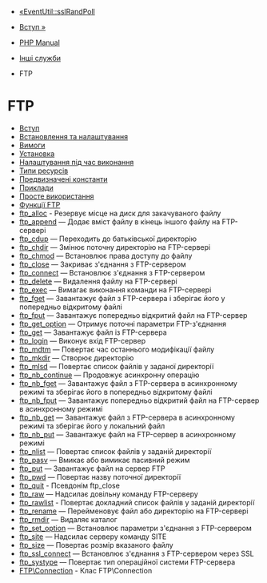 - [«EventUtil::sslRandPoll](eventutil.sslrandpoll.md)
- [Вступ »](intro.ftp.md)

- [PHP Manual](index.md)
- [Інші служби](refs.remote.other.md)
- FTP

# FTP

- [Вступ](intro.ftp.md)
- [Встановлення та налаштування](ftp.setup.md)
- [Вимоги](ftp.requirements.md)
- [Установка](ftp.installation.md)
- [Налаштування під час виконання](ftp.configuration.md)
- [Типи ресурсів](ftp.resources.md)
- [Предвизначені константи](ftp.constants.md)
- [Приклади](ftp.examples.md)
- [Просте використання](ftp.examples-basic.md)
- [Функції FTP](ref.ftp.md)
- [ftp_alloc](function.ftp-alloc.md) - Резервує місце на
диск для закачуваного файлу
- [ftp_append](function.ftp-append.md) — Додає вміст
файлу в кінець іншого файлу на FTP-сервері
- [ftp_cdup](function.ftp-cdup.md) — Переходить до батьківської
директорію
- [ftp_chdir](function.ftp-chdir.md) — Змінює поточну
директорію на FTP-сервері
- [ftp_chmod](function.ftp-chmod.md) — Встановлює права
доступу до файлу
- [ftp_close](function.ftp-close.md) — Закриває з'єднання з
FTP-сервером
- [ftp_connect](function.ftp-connect.md) — Встановлює
з'єднання з FTP-сервером
- [ftp_delete](function.ftp-delete.md) — Видалення файлу на
FTP-сервері
- [ftp_exec](function.ftp-exec.md) — Вимагає виконання
команди на FTP-сервері
- [ftp_fget](function.ftp-fget.md) — Завантажує файл з
FTP-сервера і зберігає його у попередньо відкритому файлі
- [ftp_fput](function.ftp-fput.md) — Завантажує попередньо
відкритий файл на FTP-сервер
- [ftp_get_option](function.ftp-get-option.md) — Отримує
поточні параметри FTP-з'єднання
- [ftp_get](function.ftp-get.md) — Завантажує файл із FTP-сервера
- [ftp_login](function.ftp-login.md) — Виконує вхід
FTP-сервер
- [ftp_mdtm](function.ftp-mdtm.md) — Повертає час останнього
модифікації файлу
- [ftp_mkdir](function.ftp-mkdir.md) — Створює директорію
- [ftp_mlsd](function.ftp-mlsd.md) — Повертає список файлів у
заданої директорії
- [ftp_nb_continue](function.ftp-nb-continue.md) — Продовжує
асинхронну операцію
- [ftp_nb_fget](function.ftp-nb-fget.md) — Завантажує файл з
FTP-сервера в асинхронному режимі та зберігає його в
попередньо відкритому файлі
- [ftp_nb_fput](function.ftp-nb-fput.md) — Завантажує
попередньо відкритий файл на FTP-сервер в асинхронному режимі
- [ftp_nb_get](function.ftp-nb-get.md) — Завантажує файл з
FTP-сервера в асинхронному режимі та зберігає його у локальний
файл
- [ftp_nb_put](function.ftp-nb-put.md) — Завантажує файл на
FTP-сервер в асинхронному режимі
- [ftp_nlist](function.ftp-nlist.md) — Повертає список файлів
у заданій директорії
- [ftp_pasv](function.ftp-pasv.md) — Вмикає або вимикає
пасивний режим
- [ftp_put](function.ftp-put.md) — Завантажує файл на сервер FTP
- [ftp_pwd](function.ftp-pwd.md) — Повертає назву поточної
директорії
- [ftp_quit](function.ftp-quit.md) - Псевдонім ftp_close
- [ftp_raw](function.ftp-raw.md) — Надсилає довільну
команду FTP-серверу
- [ftp_rawlist](function.ftp-rawlist.md) - Повертає докладний
список файлів у заданій директорії
- [ftp_rename](function.ftp-rename.md) — Перейменовує файл
або директорію на FTP-сервері
- [ftp_rmdir](function.ftp-rmdir.md) — Видаляє каталог
- [ftp_set_option](function.ftp-set-option.md) — Встановлює
параметри з'єднання з FTP-сервером
- [ftp_site](function.ftp-site.md) — Надсилає серверу команду
SITE
- [ftp_size](function.ftp-size.md) — Повертає розмір
вказаного файлу
- [ftp_ssl_connect](function.ftp-ssl-connect.md) — Встановлює
з'єднання з FTP-сервером через SSL
- [ftp_systype](function.ftp-systype.md) — Повертає тип
операційної системи FTP-сервера
- [FTP\Connection](class.ftp-connection.md) - Клас FTP\Connection
